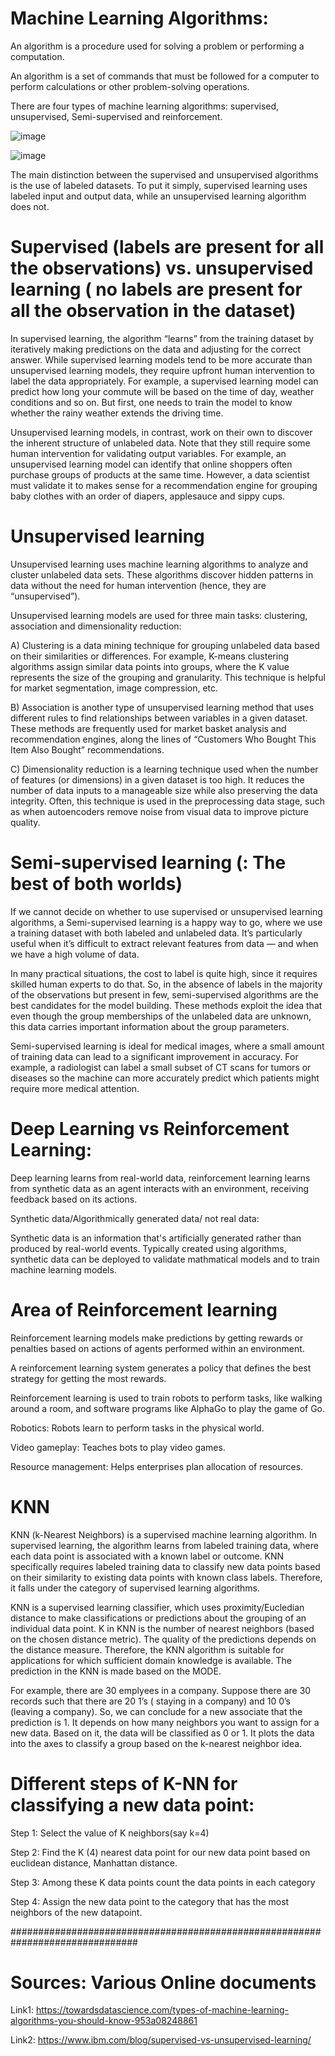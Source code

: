 # Machine Learning Algorithms:

An algorithm is a procedure used for solving a problem or performing a computation.

An algorithm is a set of commands that must be followed for a computer to perform calculations or other problem-solving operations.

There are four types of machine learning algorithms: supervised,  unsupervised, Semi-supervised and reinforcement.


![image](https://github.com/Tiwari666/KNN/assets/153152895/43ddb527-fa12-49cc-855c-3e8b03139dfb)





![image](https://github.com/Tiwari666/KNN/assets/153152895/fcd3f086-b7ea-4443-89c6-63087a9007e5)


The main distinction between the supervised and unsupervised algorithms is the use of labeled datasets. To put it simply, supervised learning uses labeled input and output data, while an unsupervised learning algorithm does not.

# Supervised (labels are present for all the observations) vs. unsupervised learning ( no labels are present for all the observation in the dataset)

In supervised learning, the algorithm “learns” from the training dataset by iteratively making predictions on the data and adjusting for the correct answer. While supervised learning models tend to be more accurate than unsupervised learning models, they require upfront human intervention to label the data appropriately. For example, a supervised learning model can predict how long your commute will be based on the time of day, weather conditions and so on. But first, one needs to train the model to know whether the rainy weather extends the driving time.

Unsupervised learning models, in contrast, work on their own to discover the inherent structure of unlabeled data. Note that they still require some human intervention for validating output variables. For example, an unsupervised learning model can identify that online shoppers often purchase groups of products at the same time. However, a data scientist must validate it to makes sense for a recommendation engine for grouping
 baby clothes with an order of diapers, applesauce and sippy cups.


 


# Unsupervised learning

Unsupervised learning uses machine learning algorithms to analyze and cluster unlabeled data sets. These algorithms discover hidden patterns in data without the need for human intervention (hence, they are “unsupervised”).

Unsupervised learning models are used for three main tasks: clustering, association and dimensionality reduction:

A) Clustering is a data mining technique for grouping unlabeled data based on their similarities or differences. For example, K-means clustering algorithms assign similar data points into groups, where the K value represents the size of the grouping and granularity. This technique is helpful for market segmentation, image compression, etc.

B) Association is another type of unsupervised learning method that uses different rules to find relationships between variables in a given dataset. These methods are frequently used for market basket analysis and recommendation engines, along the lines of “Customers Who Bought This Item Also Bought” recommendations.

C) Dimensionality reduction is a learning technique used when the number of features  (or dimensions) in a given dataset is too high. It reduces the number of data inputs to a manageable size while also preserving the data integrity. Often, this technique is used in the preprocessing data stage, such as when autoencoders remove noise from visual data to improve picture quality.


# Semi-supervised learning (: The best of both worlds)

If we cannot decide on whether to use supervised or unsupervised learning algorithms, a Semi-supervised learning is a happy way to go, where we use a training dataset with both labeled and unlabeled data. It’s particularly useful when it’s difficult to extract relevant features from data — and when we have a high volume of data.

In many practical situations, the cost to label is quite high, since it requires skilled human experts to do that. So, in the absence of labels in the majority of the observations but present in few, semi-supervised algorithms are the best candidates for the model building. These methods exploit the idea that even though the group memberships of the unlabeled data are unknown, this data carries important information about the group parameters.

Semi-supervised learning is ideal for medical images, where a small amount of training data can lead to a significant improvement in accuracy. For example, a radiologist can label a small subset of CT scans for tumors or diseases so the machine can more accurately predict which patients might require more medical attention.


# Deep Learning vs Reinforcement Learning:


Deep learning learns from real-world data, reinforcement learning learns from synthetic data as an agent interacts with an environment, receiving feedback based on its actions.

Synthetic data/Algorithmically generated data/ not real data:

Synthetic data is an information that's artificially generated rather than produced by real-world events. 
Typically created using algorithms, synthetic data can be deployed to validate mathmatical models and to train machine learning models.

# Area of Reinforcement learning

Reinforcement learning models make predictions by getting rewards or penalties based on actions of agents performed within an environment. 

 A reinforcement learning system generates a policy that defines the best strategy for getting the most rewards.

Reinforcement learning is used to train robots to perform tasks, like walking around a room, and software programs like AlphaGo to play the game of Go.

 
Robotics: Robots learn to perform tasks in the physical world.

Video gameplay: Teaches bots to play video games.

Resource management: Helps enterprises plan allocation of resources.

# KNN
KNN (k-Nearest Neighbors) is a supervised machine learning algorithm. In supervised learning, the algorithm learns from labeled training data, where each data point is associated with a known label or outcome. KNN specifically requires labeled training data to classify new data points based on their similarity to existing data points with known class labels. Therefore, it falls under the category of supervised learning algorithms.

KNN is a supervised learning classifier, which uses proximity/Eucledian distance to make classifications or predictions about the
grouping of an individual data point.
K in KNN is the number of nearest neighbors (based on the chosen distance metric).
The quality of the predictions depends on the distance measure.
Therefore, the KNN algorithm is suitable for applications for which sufficient domain knowledge is available.
The prediction in the KNN is made based on the MODE. 

For example, there are 30 emplyees in a company. Suppose there are
30 records such that there are 20 1’s ( staying in a company) and 10 0’s (leaving a company). So, we can conclude for a new
associate that the prediction is 1.
It depends on how many neighbors you want to assign for a new data. Based on it, the data will be classified as 0 or 1.
It plots the data into the axes to classify a group based on the k-nearest neighbor idea.






# Different steps of K-NN for classifying a new data point:

Step 1: Select the value of K neighbors(say k=4)

Step 2: Find the K (4) nearest data point for our new data point based on euclidean distance, Manhattan distance.

Step 3: Among these K data points count the data points in each category

Step 4: Assign the new data point to the category that has the most neighbors of the new datapoint.



###############################################################################
# Sources: Various Online documents
Link1: https://towardsdatascience.com/types-of-machine-learning-algorithms-you-should-know-953a08248861

Link2: https://www.ibm.com/blog/supervised-vs-unsupervised-learning/
